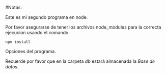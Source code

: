 #Notas:

Este es mi segundo programa en node.

Por favor asegurarse de tener los archivos node_modules para la correcta ejecucion usando el comando:

```
npm install

```
Opciones del programa.

Recuerde por favor que en la carpeta *db* estará almacenada la *Base de datos*.

